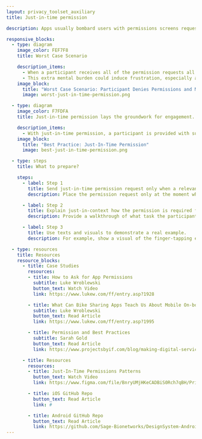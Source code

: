 ```yaml
---
layout: privacy_toolset_auxiliary
title: Just-in-time permission

description: Apps usually bombard users with permissions screens requesting access to their camera, microphone and location data all at once. <br /> <br />There is a right time for everything! An easy solution to this problem is to surface the appropriate access permissions right before the user needs to complete a task requiring this type of data.

responsive_blocks:
  - type: diagram
    image_color: FEF7F8
    title: Worst Case Scenario

    description_items:
      - When a participant receives all of the permission requests all at once, it is natural for the participant to feel overwhelmed and suspicious of these such requests. Without the proper understanding of the reason why this data is being collected and its value to the biomedical researchers, a participant is more likely to deny the permissions during the onboarding process. If they decide to turn on the permissions at a later date, they will need to complete the cumbersome task of navigating to their phone’s system settings to update the app’s permissions.
      - This extra mental burden could induce frustration, especially among less tech-savvy users, or even worse, abandonment among them to leave or delete the app, sadly even before their participation begins.
    image_block:
      title: "Worst Case Scenario: Participant Denies Permissions and Must Navigate System Settings"
      image: worst-just-in-time-permission.png

  - type: diagram
    image_color: F7FDFA
    title: Just-in-time permission lays the groundwork for engagement.

    description_items:
      - With just-in-time permission, a participant is provided with sufficient context to make an informed and conscious decision to allow or deny permission when the permission becomes required for an study-related task. The just-in-time permission lays the groundwork for a long-term engagement by fostering mutual understanding and trust between researchers and participants. 
    image_block:
      title: "Best Practice: Just-In-Time Permission"
      image: best-just-in-time-permission.png

  - type: steps
    title: What to prepare?

    steps:
      - label: Step 1
        title: Send just-in-time permission request only when a relevant tasks comes up.
        description: Place the permission request only at the moment when a participant wants to complete a relevant task. [iOS] -> consider that this could take place during the (‘prepareForSegue’)

      - label: Step 2
        title: Explain just-in-context how the permission is required for the task.
        description: Provide a walkthrough of what task the participant is required to accomplish, how the task connects to the scientific research, and why the permission must be turned on in order to gather the data.

      - label: Step 3
        title: Use texts and visuals to demonstrate a real example.
        description: For example, show a visual of the finger-tapping exercise and explain the application must have the permission to use the motion sensor in order to track finger movements.

  - type: resources
    title: Resources
    resource_blocks:
      - title: Case Studies
        resources:
        - title: How to Ask for App Permissions
          subtitle: Luke Wroblewski
          button_text: Watch Video
          link: https://www.lukew.com/ff/entry.asp?1928

        - title: What Can Bike Sharing Apps Teach Us About Mobile On-boarding Design?
          subtitle: Luke Wroblewski
          button_text: Read Article
          link: https://www.lukew.com/ff/entry.asp?1995

        - title: Permission and Best Practices
          subtitle: Sarah Gold
          button_text: Read Article
          link: https://www.projectsbyif.com/blog/making-digital-services-worth-trusting-permissions-and-best-practices/

      - title: Resources
        resources:
        - title: Just-In-Time Permissions Patterns
          button_text: Watch Video
          link: https://www.figma.com/file/BnryUMjHKeCADBiS0Rch7qBH/Privacy-Templates-Public?node-id=135%3A93

        - title: iOS GitHub Repo
          button_text: Read Article
          link: #

        - title: Android GitHub Repo
          button_text: Read Article
          link: https://github.com/Sage-Bionetworks/DesignSystem-Android
---
```

